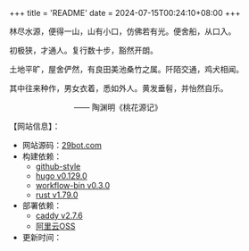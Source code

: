 +++
title = 'README'
date = 2024-07-15T00:24:10+08:00
+++

林尽水源，便得一山，山有小口，仿佛若有光。便舍船，从口入。

初极狭，才通人。复行数十步，豁然开朗。

土地平旷，屋舍俨然，有良田美池桑竹之属。阡陌交通，鸡犬相闻。

其中往来种作，男女衣着，悉如外人。黄发垂髫，并怡然自乐。

&emsp;&emsp;&emsp;&emsp;&emsp;&emsp;&emsp;&emsp;
—— 陶渊明《桃花源记》

【网站信息】：
- 网站源码：[29bot.com](https://github.com/czy-29/29bot.com)
- 构建依赖：
  - [github-style](https://github.com/MeiK2333/github-style)
  - [hugo v0.129.0](https://github.com/gohugoio/hugo/releases/tag/v0.129.0)
  - [workflow-bin v0.3.0](https://github.com/czy-29/workflow-bin)
  - [rust v1.79.0](https://blog.rust-lang.org/2024/06/13/Rust-1.79.0.html)
- 部署依赖：
  - [caddy v2.7.6](https://github.com/caddyserver/caddy/releases/tag/v2.7.6)
  - [阿里云OSS](https://www.aliyun.com/product/oss)
- 更新时间：
